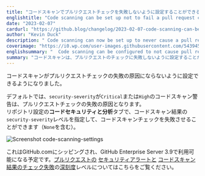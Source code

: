 ```yaml
---
title: "コードスキャンでプルリクエストチェックを失敗しないように設定することができるようになりました"
englishtitle: "Code scanning can be set up not to fail a pull request check"
date: "2023-02-07"
cardurl: "https://github.blog/changelog/2023-02-07-code-scanning-can-be-set-up-not-to-fail-a-pull-request-check"
author: "Kevin Duck"
description: " Code scanning can now be set up to never cause a pull request check failure.  By default, any code scanning alerts with a security-severity of critical or high will cause a pull request check failure.  You can specify which security-severity level for code scanning results should cause the code scanning check to fail, including None , by going to the Code security and Analysis tab in the repository settings.  This has shipped to GitHub.com and will be available in GitHub Enterprise Server 3.9. Learn more about severity levels for security alerts and Code scanning results check failures on pull requests.  "
coverimage: "https://i0.wp.com/user-images.githubusercontent.com/54394529/217245862-9c98e4c9-1c55-4fa5-a907-5b80300ffbe6.png?ssl=1"
englishsummary: "  Code scanning can be configured to not cause pull request check failures, and this feature is available on GitHub.com and GitHub Enterprise Server 3.9."
summary: "コードスキャンは、プルリクエストのチェックに失敗しないように設定することができ、この機能は GitHub.comと GitHub Enterprise Server 3.9で利用可能です。"
---
```


<p>コードスキャンがプルリクエストチェックの失敗の原因にならないように設定できるようになりました。</p>
<p>デフォルトでは、<code>security-severity</code>が<code>Critical</code>または<code>High</code>のコードスキャン警告は、プルリクエストチェックの失敗の原因となります。<br />
リポジトリ設定の<strong>コードセキュリティと分析</strong>タブで、コードスキャン結果の<code>security-severity</code>レベルを指定して、コードスキャンチェックを失敗させることができます（<code>None</code>を含む）。</p>
<p><img decoding="async" src="https://i0.wp.com/user-images.githubusercontent.com/54394529/217245862-9c98e4c9-1c55-4fa5-a907-5b80300ffbe6.png?ssl=1" alt="Screenshot code-scanning-settings" data-recalc-dims="1"></p>
<p>これはGitHub.comにシッピングされ、GitHub Enterprise Server 3.9で利用可能になる予定です。<a href="https://docs.github.com/en/code-security/code-scanning/automatically-scanning-your-code-for-vulnerabilities-and-errors/triaging-code-scanning-alerts-in-pull-requests#code-scanning-results-check-failures">プルリクエストの</a> <a href="https://github.blog/changelog/2021-07-19-codeql-code-scanning-new-severity-levels-for-security-alerts/">セキュリティアラートと</a> <a href="https://docs.github.com/en/code-security/code-scanning/automatically-scanning-your-code-for-vulnerabilities-and-errors/triaging-code-scanning-alerts-in-pull-requests#code-scanning-results-check-failures">コードスキャン結果のチェック失敗</a>の<a href="https://github.blog/changelog/2021-07-19-codeql-code-scanning-new-severity-levels-for-security-alerts/">深刻度</a>レベルについてはこちらをご覧ください。</p>


